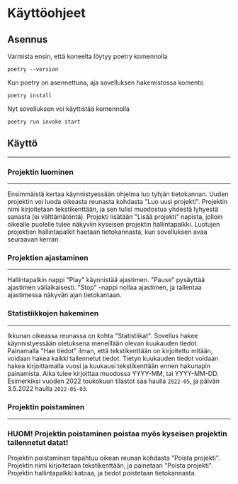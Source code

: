 # Käyttöohjeet

## Asennus

Varmista ensin, että koneelta löytyy poetry komennolla
```
poetry --version
```
Kun poetry on asennettuna, aja sovelluksen hakemistossa komento
```
poetry install
```

Nyt sovelluksen voi käyttistää komennolla
```
poetry run invoke start
```

## Käyttö
___

### Projektin luominen
___

Ensimmäistä kertaa käynnistyessään ohjelma luo tyhjän tietokannan. Uuden projektin voi luoda oikeasta reunasta kohdasta "Luo uusi projekti". Projektin nimi kirjoitetaan tekstikenttään, ja sen tulisi muodostua yhdestä lyhyestä sanasta (ei välttämätöntä). Projekti lisätään "Lisää projekti" napista, jolloin oikealle puolelle tulee näkyviin kyseisen projektin hallintapalkki. Luotujen projektien hallintapalkit haetaan tietokannasta, kun sovelluksen avaa seuraavan kerran.

### Projektien ajastaminen
___

Hallintapalkin nappi "Play" käynnistää ajastimen. "Pause" pysäyttää ajastimen väliaikaisesti. "Stop" -nappi nollaa ajastimen, ja tallentaa ajastimessa näkyvän ajan tietokantaan.

### Statistiikkojen hakeminen
___

Ikkunan oikeassa reunassa on kohta "Statistiikat". Sovellus hakee käynnistyessään oletuksena meneillään olevan kuukauden tiedot. Painamalla "Hae tiedot" ilman, että tekstikenttään on kirjoitettu mitään, voidaan hakea kaikki tallennetut tiedot. Tietyn kuukauden tiedot voidaan hakea kirjoittamalla vuosi ja kuukausi tekstikenttään ennen hakunapin painamista. Aika tulee kirjoittaa muodossa YYYY-MM, tai YYYY-MM-DD. Esimerkiksi vuoden 2022 toukokuun tilastot saa haulla `2022-05`, ja päivän 3.5.2022 haulla `2022-05-03`.

### Projektin poistaminen
___

### HUOM! Projektin poistaminen poistaa myös kyseisen projektin tallennetut datat!
Projektin poistaminen tapahtuu oikean reunan kohdasta "Poista projekti". Projektin nimi kirjoitetaan tekstikenttään, ja painetaan "Poista projekti". Projektin hallintapalkki katoaa, ja tiedot poistetaan tietokannasta.